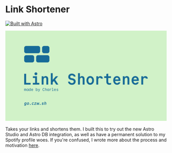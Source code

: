 # Link Shortener

[![Built with Astro](https://astro.badg.es/v2/built-with-astro/tiny.svg)](https://astro.build)

![](public/og.png)

Takes your links and shortens them. I built this to try out the new Astro Studio and Astro DB integration, as well as have a permanent solution to my Spotify profile woes. If you're confused, I wrote more about the process and motivation [here](https://charleszw.com/posts/link-shortener).

